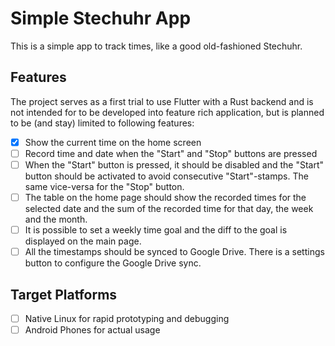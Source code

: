 # Simple Stechuhr App

This is a simple app to track times, like a good old-fashioned Stechuhr.

## Features

The project serves as a first trial to use Flutter with a Rust backend and is not intended for to be developed into feature rich application, but is planned to be (and stay) limited to following features:

- [x] Show the current time on the home screen
- [ ] Record time and date when the "Start" and "Stop" buttons are pressed
- [ ] When the "Start" button is pressed, it should be disabled and the "Start" button should be activated to avoid consecutive "Start"-stamps. The same vice-versa for the "Stop" button.
- [ ] The table on the home page should show the recorded times for the selected date and the sum of the recorded time for that day, the week and the month.
- [ ] It is possible to set a weekly time goal and the diff to the goal is displayed on the main page.
- [ ] All the timestamps should be synced to Google Drive. There is a settings button to configure the Google Drive sync.

## Target Platforms

- [ ] Native Linux for rapid prototyping and debugging
- [ ] Android Phones for actual usage
